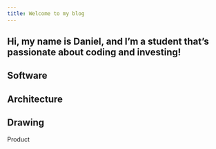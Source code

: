 ```yaml
---
title: Welcome to my blog
---
```


Hi, my name is Daniel, and I’m a student that’s passionate about coding and investing!
---
Software
---
Architecture
---
Drawing
---
Product
